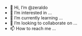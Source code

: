 - 👋 Hi, I’m @zeraldo
- 👀 I’m interested in ...
- 🌱 I’m currently learning ...
- 💞️ I’m looking to collaborate on ...
- 📫 How to reach me ...

<!---
zeraldo/zeraldo is a ✨ special ✨ repository because its `README.md` (this file) appears on your GitHub profile.
You can click the Preview link to take a look at your changes.
--->
